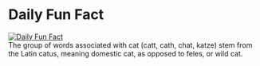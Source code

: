 # Daily Fun Fact
[![Daily Fun Fact](https://github.com/huy2x/daily-fun-facts/actions/workflows/daily-fun-facts.yml/badge.svg)](https://github.com/huy2x/daily-fun-facts/actions/workflows/daily-fun-facts.yml)<br/>
The group of words associated with cat (catt, cath, chat, katze) stem from the Latin catus, meaning domestic cat, as opposed to feles, or wild cat.
